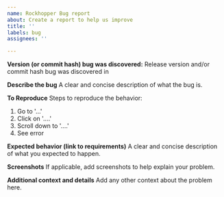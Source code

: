 ```yaml
---
name: Rockhopper Bug report
about: Create a report to help us improve
title: ''
labels: bug
assignees: ''

---
```


**Version (or commit hash) bug was discovered:**
Release version and/or commit hash bug was discovered in

**Describe the bug**
A clear and concise description of what the bug is.

**To Reproduce**
Steps to reproduce the behavior:
1. Go to '...'
2. Click on '....'
3. Scroll down to '....'
4. See error

**Expected behavior (link to requirements)**
A clear and concise description of what you expected to happen.

**Screenshots**
If applicable, add screenshots to help explain your problem.

**Additional context and details**
Add any other context about the problem here.
